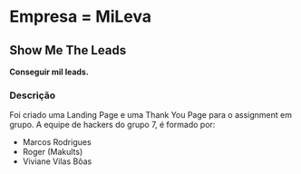 # Empresa = MiLeva
## Show Me The Leads
**Conseguir mil leads.**

### Descrição 
Foi criado uma Landing Page e uma Thank You Page para o assignment em grupo. 
A equipe de hackers do grupo 7, é formado por: 
* Marcos Rodrigues
* Roger (Makults)
* Viviane Vilas Bôas
